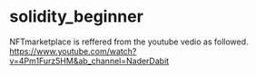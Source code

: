 # solidity_beginner
NFTmarketplace is reffered from the youtube vedio as followed.
https://www.youtube.com/watch?v=4Pm1Furz5HM&ab_channel=NaderDabit
